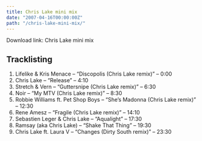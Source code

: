 ```yaml
---
title: Chris Lake mini mix
date: "2007-04-16T00:00:00Z"
path: "/chris-lake-mini-mix/"
---
```


Download link: Chris Lake mini mix

## Tracklisting

1. Lifelike & Kris Menace – “Discopolis (Chris Lake remix)” – 0:00
2. Chris Lake – “Release” – 4:10
3. Stretch & Vern – “Guttersnipe (Chris Lake remix)” – 6:30
4. Noir – “My MTV (Chris Lake remix)” – 8:30
5. Robbie Williams ft. Pet Shop Boys – “She’s Madonna (Chris Lake remix)” – 12:30
6. Rene Amesz – “Fragile (Chris Lake remix)” – 14:10
7. Sebastien Leger & Chris Lake – “Aqualight” – 17:30
8. Ramsay (aka Chris Lake) – “Shake That Thing” – 19:30
9. Chris Lake ft. Laura V – “Changes (Dirty South remix)” – 23:30